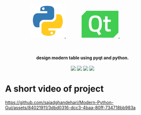 <div align="center">
  <a href="#">
    <img src="icon/python4.webp" alt="Python" width="110">
  </a>
  &nbsp;&nbsp;&nbsp;&nbsp;&nbsp;&nbsp;&nbsp;&nbsp;&nbsp;&nbsp;&nbsp;&nbsp;
  <a href="#">
    <img src="icon/qt.png" alt="Qt" width="120">
  </a>
  &nbsp;&nbsp;&nbsp;&nbsp;&nbsp;&nbsp;&nbsp;&nbsp;&nbsp;&nbsp;&nbsp;&nbsp;
</div>  
  <br>
  <br>
</h1>

<h4 align="center">design modern table using pyqt and python</a>.</h4>

<p align="center">
  <a ><img src="https://img.shields.io/badge/Python-3.8-1D5?style=flat&logo=sa&logoColor=1D5B79&labelColor=176B87&color=637E76"></a>
  <a >
      <img src="https://img.shields.io/badge/Pyqt-5-1D5?style=flat&logo=sa&logoColor=1D5B79&labelColor=219C90&color=EE9322">
  </a>
  <a>
    <img src="https://img.shields.io/badge/pyinstaller-6.4-1D5?style=flat&logo=sa&logoColor=1D5B79&labelColor=3A8891&color=F2DEBA">
  <a>
    <img src="https://img.shields.io/badge/turtle%20-%203.12-blue?labelColor=2D9596&color=F1FADA">
  </a>
  </a>
</p>

# A short video of project
https://github.com/sajadghandehari/Modern-Python-Gui/assets/84021911/3dbd0316-dcc3-4baa-80ff-734718bb983a





